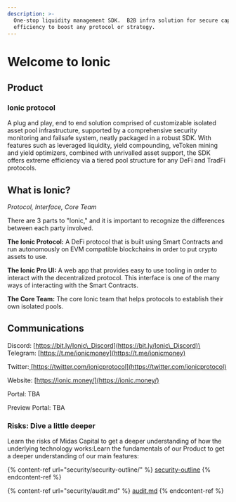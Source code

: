```yaml
---
description: >-
  One-stop liquidity management SDK.  B2B infra solution for secure capital
  efficiency to boost any protocol or strategy.
---
```


# Welcome to Ionic

## **Product**

### Ionic protocol

A plug and play, end to end solution comprised of customizable isolated asset pool infrastructure, supported by a comprehensive security monitoring and failsafe system, neatly packaged in a robust SDK. With features such as leveraged liquidity, yield compounding, veToken mining and yield optimizers, combined with unrivalled asset support, the SDK offers extreme efficiency via a tiered pool structure for any DeFi and TradFi protocols.

## **What is Ionic?**

_Protocol, Interface, Core Team_

There are 3 parts to "Ionic," and it is important to recognize the differences between each party involved.

**The Ionic Protocol:** A DeFi protocol that is built using Smart Contracts and run autonomously on EVM compatible blockchains in order to put crypto assets to use.

**The Ionic Pro UI:** A web app that provides easy to use tooling in order to interact with the decentralized protocol. This interface is one of the many ways of interacting with the Smart Contracts.

**The Core Team:** The core Ionic team that helps protocols to establish their own isolated pools.

## **Communications**

Discord: [https://bit.ly/Ionic\_Discord](https://bit.ly/Ionic\_Discord)\
\
Telegram: [https://t.me/ionicmoney](https://t.me/ionicmoney)

Twitter:[ ](https://twitter.com/MidasCapita1)[https://twitter.com/ionicprotocol](https://twitter.com/ionicprotocol)

Website: [https://ionic.money/](https://ionic.money/)

Portal: TBA

Preview Portal: TBA

### Risks: Dive a little deeper

Learn the risks of Midas Capital to get a deeper understanding of how the underlying technology works:Learn the fundamentals of our Product to get a deeper understanding of our main features:

{% content-ref url="security/security-outline/" %}
[security-outline](security/security-outline/)
{% endcontent-ref %}

{% content-ref url="security/audit.md" %}
[audit.md](security/audit.md)
{% endcontent-ref %}
